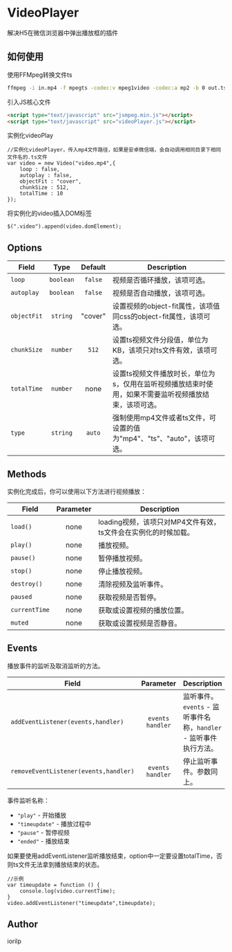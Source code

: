 # VideoPlayer
解决H5在微信浏览器中弹出播放框的插件

## 如何使用
使用FFMpeg转换文件ts
```sh
ffmpeg -i in.mp4 -f mpegts -codec:v mpeg1video -codec:a mp2 -b 0 out.ts
```
引入JS核心文件
```html
<script type="text/javascript" src="jsmpeg.min.js"></script>
<script type="text/javascript" src="videoPlayer.js"></script>
 ```
实例化videoPlay
```JS
//实例化videoPlayer，传入mp4文件路径，如果是安卓微信端，会自动调用相同目录下相同文件名的.ts文件
var video = new Video("video.mp4",{
    loop : false,
    autoplay : false,
    objectFit : "cover",
    chunkSize : 512,
    totalTime : 10
});
```
将实例化的video插入DOM标签
```JS
$(".video").append(video.domElement);
```

## Options

| Field           | Type            | Default  | Description                           | 
| --------------- |:---------------:| :------: | ------------------------------------  |
| `loop`          | `boolean`       | `false`  | 视频是否循环播放，该项可选。 |
| `autoplay`      | `boolean`       | `false`  | 视频是否自动播放，该项可选。          |
| `objectFit`     | `string`        | "cover"  | 设置视频的object-fit属性，该项值同css的object-fit属性，该项可选。      |
| `chunkSize`     | `number`        | `512`    | 设置ts视频文件分段值，单位为KB，该项只对ts文件有效，该项可选。 |
| `totalTime`     | `number`        | none     | 设置ts视频文件播放时长，单位为s，仅用在监听视频播放结束时使用，如果不需要监听视频播放结束，该项可选。 |
| `type`          | `string`        | `auto`   | 强制使用mp4文件或者ts文件，可设置的值为"mp4"、"ts"、"auto"，该项可选。 |

## Methods
实例化完成后，你可以使用以下方法进行视频播放：

| Field            | Parameter              | Description                         |
| ---------------- | :--------------------: | ----------------------------------- |
| `load()`         | none                   | loading视频，该项只对MP4文件有效，ts文件会在实例化的时候加载。   |
| `play()`         | none                   | 播放视频。 |
| `pause()`        | none                   | 暂停播放视频。|
| `stop()`         | none                   | 停止播放视频。|
| `destroy()`      | none                   | 清除视频及监听事件。|
| `paused`         | none                   | 获取视频是否暂停。 |
| `currentTime`    | none                   | 获取或设置视频的播放位置。 |
| `muted`          | none                   | 获取或设置视频是否静音。 |

## Events
播放事件的监听及取消监听的方法。

| Field                                  | Parameter           | Description           |
| -------------------------------------- | :-----------------: |---------------------- |
| `addEventListener(events,handler)`     | `events` `handler`  | 监听事件。`events` - 监听事件名称，`handler` - 监听事件执行方法。   |
| `removeEventListener(events,handler)`  | `events` `handler`  | 停止监听事件。参数同上。   |

事件监听名称：
- `"play"` - 开始播放
- `"timeupdate"` - 播放过程中
- `"pause"` - 暂停视频
- `"ended"` - 播放结束

如果要使用addEventListener监听播放结束，option中一定要设置totalTime，否则ts文件无法拿到播放结束的状态。

```JS
//示例
var timeupdate = function () {
    console.log(video.currentTime);
}
video.addEventListener("timeupdate",timeupdate);
```
## Author
iorilp
